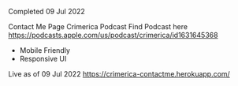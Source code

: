 Completed 09 Jul 2022

Contact Me Page Crimerica Podcast
Find Podcast here
https://podcasts.apple.com/us/podcast/crimerica/id1631645368

- Mobile Friendly
- Responsive UI

Live as of 09 Jul 2022 https://crimerica-contactme.herokuapp.com/
